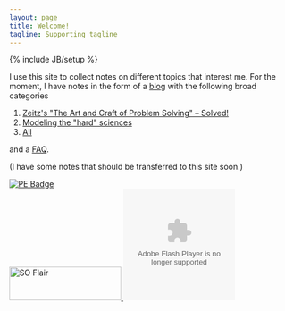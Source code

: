```yaml
---
layout: page
title: Welcome!
tagline: Supporting tagline
---
```

{% include JB/setup %}

I use this site to collect notes on different topics that interest me.
For the moment, I have notes in the form of a [blog](/blog.html) with the
following broad categories

1. [Zeitz's "The Art and Craft of Problem Solving" – Solved!](/about-cat-zeitzps.html)
2. [Modeling the "hard" sciences](/about-cat-hardscience.html)
3. [All](/blog.html)

and a [FAQ](/faqs.html). 

(I have some notes that should be transferred to this site soon.)

<!--
<img src="http://projecteuler.net/profile/refp16.png" alt="PE Badge" title="Project Euler site"/>
<img src="http://stackexchange.com/users/flair/2372872.png?theme=dark" width="200" height="60" alt="SO Flair" title="Profiles">

<a href="http://projecteuler.net">
<img src="http://projecteuler.net/profile/refp16.png" alt="PE Badge" title="Project Euler site">
</a>
<a href="http://stackoverflow.com/users/2077064/roberto-ferrer>
<img src="http://stackoverflow.com/users/flair/2077064.png?theme=dark" width="200" height="60" alt="SO Flair" title="Profile for Roberto Ferrer on Stack Overflow, Q&amp;A for professional and enthusiast programmers">
</a>
-->

<!-- Tip to stack images without spacing from:
https://developer.mozilla.org/en-US/docs/Images,_Tables,_and_Mysterious_Gaps
-->

<td>
<a href="http://projecteuler.net">
<img src="http://projecteuler.net/profile/refp16.png" alt="PE Badge" class="decoration" title="Project Euler, a series of mathematical/computer programming problems">
</a>
<br>
<a href="http://stackoverflow.com/users/2077064/roberto-ferrer">
<img src="http://stackoverflow.com/users/flair/2077064.png?theme=dark" width="200" height="60" alt="SO Flair" title="Profile for Roberto Ferrer at Stack Overflow, Q&amp;A for professional and enthusiast programmers">
</a>
</td>

<script type="text/javascript" src="http://www.worldtimeserver.com/clocks/embed.js"></script><script type="text/javascript" language="JavaScript">objUTC=new Object;objUTC.wtsclock="wtsclock001.swf";objUTC.color="FF9900";objUTC.wtsid="UTC";objUTC.width=200;objUTC.height=200;objUTC.wmode="transparent";showClock(objUTC);</script>

<embed src="http://www.worldtimeserver.com/clocks/wtsclock001.swf?color=FF9900&wtsid=UTC" width="200" height="200" wmode="transparent" type="application/x-shockwave-flash" />

